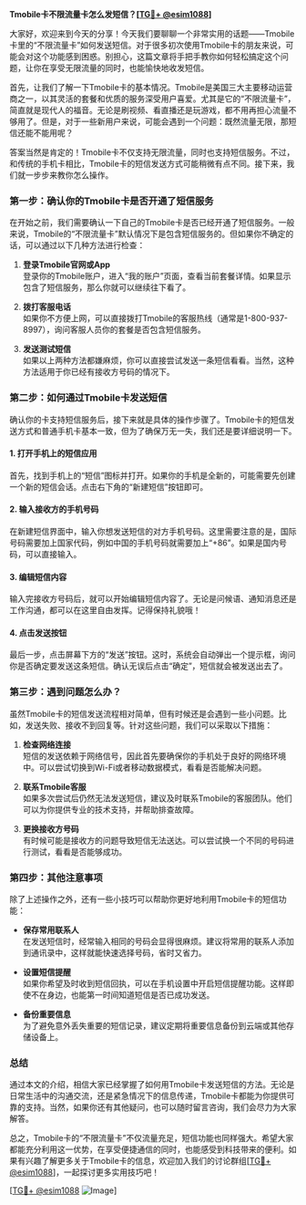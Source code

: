 **Tmobile卡不限流量卡怎么发短信？[[TG💪+ @esim1088](https://t.me/s/esim1088)]**

大家好，欢迎来到今天的分享！今天我们要聊聊一个非常实用的话题——Tmobile卡里的“不限流量卡”如何发送短信。对于很多初次使用Tmobile卡的朋友来说，可能会对这个功能感到困惑。别担心，这篇文章将手把手教你如何轻松搞定这个问题，让你在享受无限流量的同时，也能愉快地收发短信。

首先，让我们了解一下Tmobile卡的基本情况。Tmobile是美国三大主要移动运营商之一，以其灵活的套餐和优质的服务深受用户喜爱。尤其是它的“不限流量卡”，简直就是现代人的福音。无论是刷视频、看直播还是玩游戏，都不用再担心流量不够用了。但是，对于一些新用户来说，可能会遇到一个问题：既然流量无限，那短信还能不能用呢？

答案当然是肯定的！Tmobile卡不仅支持无限流量，同时也支持短信服务。不过，和传统的手机卡相比，Tmobile卡的短信发送方式可能稍微有点不同。接下来，我们就一步步来教你怎么操作。

### **第一步：确认你的Tmobile卡是否开通了短信服务**

在开始之前，我们需要确认一下自己的Tmobile卡是否已经开通了短信服务。一般来说，Tmobile的“不限流量卡”默认情况下是包含短信服务的。但如果你不确定的话，可以通过以下几种方法进行检查：

1. **登录Tmobile官网或App**  
   登录你的Tmobile账户，进入“我的账户”页面，查看当前套餐详情。如果显示包含了短信服务，那么你就可以继续往下看了。

2. **拨打客服电话**  
   如果你不方便上网，可以直接拨打Tmobile的客服热线（通常是1-800-937-8997），询问客服人员你的套餐是否包含短信服务。

3. **发送测试短信**  
   如果以上两种方法都嫌麻烦，你可以直接尝试发送一条短信看看。当然，这种方法适用于你已经有接收方号码的情况下。

### **第二步：如何通过Tmobile卡发送短信**

确认你的卡支持短信服务后，接下来就是具体的操作步骤了。Tmobile卡的短信发送方式和普通手机卡基本一致，但为了确保万无一失，我们还是要详细说明一下。

#### **1. 打开手机上的短信应用**

首先，找到手机上的“短信”图标并打开。如果你的手机是全新的，可能需要先创建一个新的短信会话。点击右下角的“新建短信”按钮即可。

#### **2. 输入接收方的手机号码**

在新建短信界面中，输入你想发送短信的对方手机号码。这里需要注意的是，国际号码需要加上国家代码，例如中国的手机号码就需要加上“+86”。如果是国内号码，可以直接输入。

#### **3. 编辑短信内容**

输入完接收方号码后，就可以开始编辑短信内容了。无论是问候语、通知消息还是工作沟通，都可以在这里自由发挥。记得保持礼貌哦！

#### **4. 点击发送按钮**

最后一步，点击屏幕下方的“发送”按钮。这时，系统会自动弹出一个提示框，询问你是否确定要发送这条短信。确认无误后点击“确定”，短信就会被发送出去了。

### **第三步：遇到问题怎么办？**

虽然Tmobile卡的短信发送流程相对简单，但有时候还是会遇到一些小问题。比如，发送失败、接收不到回复等。针对这些问题，我们可以采取以下措施：

1. **检查网络连接**  
   短信的发送依赖于网络信号，因此首先要确保你的手机处于良好的网络环境中。可以尝试切换到Wi-Fi或者移动数据模式，看看是否能解决问题。

2. **联系Tmobile客服**  
   如果多次尝试后仍然无法发送短信，建议及时联系Tmobile的客服团队。他们可以为你提供专业的技术支持，并帮助排查故障。

3. **更换接收方号码**  
   有时候可能是接收方的问题导致短信无法送达。可以尝试换一个不同的号码进行测试，看看是否能够成功。

### **第四步：其他注意事项**

除了上述操作之外，还有一些小技巧可以帮助你更好地利用Tmobile卡的短信功能：

- **保存常用联系人**  
  在发送短信时，经常输入相同的号码会显得很麻烦。建议将常用的联系人添加到通讯录中，这样就能快速选择号码，省时又省力。

- **设置短信提醒**  
  如果你希望及时收到短信回执，可以在手机设置中开启短信提醒功能。这样即使不在身边，也能第一时间知道短信是否已成功发送。

- **备份重要信息**  
  为了避免意外丢失重要的短信记录，建议定期将重要信息备份到云端或其他存储设备上。

### **总结**

通过本文的介绍，相信大家已经掌握了如何用Tmobile卡发送短信的方法。无论是日常生活中的沟通交流，还是紧急情况下的信息传递，Tmobile卡都能为你提供可靠的支持。当然，如果你还有其他疑问，也可以随时留言咨询，我们会尽力为大家解答。

总之，Tmobile卡的“不限流量卡”不仅流量充足，短信功能也同样强大。希望大家都能充分利用这一优势，在享受便捷通信的同时，也能感受到科技带来的便利。如果有兴趣了解更多关于Tmobile卡的信息，欢迎加入我们的讨论群组[[TG💪+ @esim1088](https://t.me/s/esim1088)]，一起探讨更多实用技巧吧！

[[TG💪+ @esim1088](https://t.me/s/esim1088) ![Image](https://i.postimg.cc/4NQfJmqS/Snipaste-2025-05-13-00-14-12.png)]